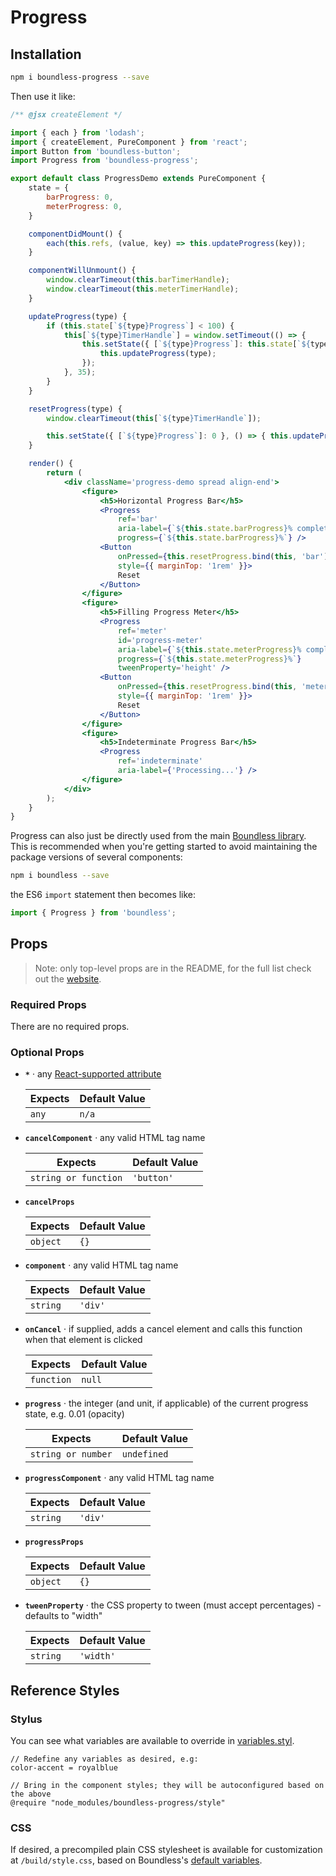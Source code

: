 <!---
THIS IS AN AUTOGENERATED FILE. EDIT PACKAGES/BOUNDLESS-PROGRESS/INDEX.JS INSTEAD.
-->
# Progress



## Installation

```bash
npm i boundless-progress --save
```

Then use it like:


```jsx
/** @jsx createElement */

import { each } from 'lodash';
import { createElement, PureComponent } from 'react';
import Button from 'boundless-button';
import Progress from 'boundless-progress';

export default class ProgressDemo extends PureComponent {
    state = {
        barProgress: 0,
        meterProgress: 0,
    }

    componentDidMount() {
        each(this.refs, (value, key) => this.updateProgress(key));
    }

    componentWillUnmount() {
        window.clearTimeout(this.barTimerHandle);
        window.clearTimeout(this.meterTimerHandle);
    }

    updateProgress(type) {
        if (this.state[`${type}Progress`] < 100) {
            this[`${type}TimerHandle`] = window.setTimeout(() => {
                this.setState({ [`${type}Progress`]: this.state[`${type}Progress`] + 1 }, () => {
                    this.updateProgress(type);
                });
            }, 35);
        }
    }

    resetProgress(type) {
        window.clearTimeout(this[`${type}TimerHandle`]);

        this.setState({ [`${type}Progress`]: 0 }, () => { this.updateProgress(type); });
    }

    render() {
        return (
            <div className='progress-demo spread align-end'>
                <figure>
                    <h5>Horizontal Progress Bar</h5>
                    <Progress
                        ref='bar'
                        aria-label={`${this.state.barProgress}% complete`}
                        progress={`${this.state.barProgress}%`} />
                    <Button
                        onPressed={this.resetProgress.bind(this, 'bar')}
                        style={{ marginTop: '1rem' }}>
                        Reset
                    </Button>
                </figure>
                <figure>
                    <h5>Filling Progress Meter</h5>
                    <Progress
                        ref='meter'
                        id='progress-meter'
                        aria-label={`${this.state.meterProgress}% complete`}
                        progress={`${this.state.meterProgress}%`}
                        tweenProperty='height' />
                    <Button
                        onPressed={this.resetProgress.bind(this, 'meter')}
                        style={{ marginTop: '1rem' }}>
                        Reset
                    </Button>
                </figure>
                <figure>
                    <h5>Indeterminate Progress Bar</h5>
                    <Progress
                        ref='indeterminate'
                        aria-label={'Processing...'} />
                </figure>
            </div>
        );
    }
}
```



Progress can also just be directly used from the main [Boundless library](https://www.npmjs.com/package/boundless). This is recommended when you're getting started to avoid maintaining the package versions of several components:

```bash
npm i boundless --save
```

the ES6 `import` statement then becomes like:

```js
import { Progress } from 'boundless';
```



## Props

> Note: only top-level props are in the README, for the full list check out the [website](https://boundless.js.org/Progress).

### Required Props

There are no required props.


### Optional Props

- __`*`__ &middot; any [React-supported attribute](https://facebook.github.io/react/docs/tags-and-attributes.html#html-attributes)

  Expects | Default Value
  ---     | ---
  `any` | `n/a`

- __`cancelComponent`__ &middot; any valid HTML tag name

  Expects | Default Value
  ---     | ---
  `string or function` | `'button'`

- __`cancelProps`__

  Expects | Default Value
  ---     | ---
  `object` | `{}`

- __`component`__ &middot; any valid HTML tag name

  Expects | Default Value
  ---     | ---
  `string` | `'div'`

- __`onCancel`__ &middot; if supplied, adds a cancel element and calls this function when that element is clicked

  Expects | Default Value
  ---     | ---
  `function` | `null`

- __`progress`__ &middot; the integer (and unit, if applicable) of the current progress state, e.g. 0.01 (opacity)

  Expects | Default Value
  ---     | ---
  `string or number` | `undefined`

- __`progressComponent`__ &middot; any valid HTML tag name

  Expects | Default Value
  ---     | ---
  `string` | `'div'`

- __`progressProps`__

  Expects | Default Value
  ---     | ---
  `object` | `{}`

- __`tweenProperty`__ &middot; the CSS property to tween (must accept percentages) - defaults to "width"

  Expects | Default Value
  ---     | ---
  `string` | `'width'`


## Reference Styles
### Stylus
You can see what variables are available to override in [variables.styl](https://github.com/enigma-io/boundless/blob/master/variables.styl).

```stylus
// Redefine any variables as desired, e.g:
color-accent = royalblue

// Bring in the component styles; they will be autoconfigured based on the above
@require "node_modules/boundless-progress/style"
```

### CSS
If desired, a precompiled plain CSS stylesheet is available for customization at `/build/style.css`, based on Boundless's [default variables](https://github.com/enigma-io/boundless/blob/master/variables.styl).

